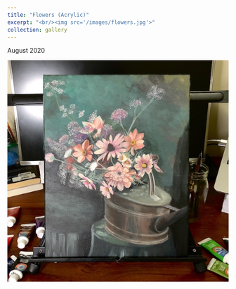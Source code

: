 ```yaml
---
title: "Flowers (Acrylic)"
excerpt: "<br/><img src='/images/flowers.jpg'>"
collection: gallery
---
```


August 2020

<img src='/images/flowers.jpg'>